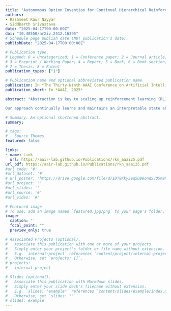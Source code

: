 ```yaml
---
title: "Autonomous Option Invention for Continual Hierarchical Reinforcement Learning and Planning"
authors:
- Rashmeet Kaur Nayyar
- Siddharth Srivastava
date: "2025-04-17T00:00:00Z"
doi: "10.48550/arXiv.2412.16395"
# Schedule page publish date (NOT publication's date).
publishDate: "2025-04-17T00:00:00Z"

# Publication type.
# Legend: 0 = Uncategorized; 1 = Conference paper; 2 = Journal article;
# 3 = Preprint / Working Paper; 4 = Report; 5 = Book; 6 = Book section;
# 7 = Thesis; 8 = Patent
publication_types: ["1"]

# Publication name and optional abbreviated publication name.
publication: In *The Thirty-Ninth AAAI Conference on Artificial Intelligence, 2025*
publication_short: In *AAAI, 2025*

abstract: "Abstraction is key to scaling up reinforcement learning (RL). However, autonomously learning abstract state and action representations to enable transfer and generalization remains a challenging open problem. This paper presents a novel approach for inventing, representing, and utilizing options, which represent temporally extended behaviors, in continual RL settings. Our approach addresses streams of stochastic problems characterized by long horizons, sparse rewards, and unknown transition and reward functions. 

Our approach continually learns and maintains an interpretable state abstraction, and uses it to invent high-level options with abstract symbolic representations. These options meet three key desiderata: (1) composability for solving tasks effectively with lookahead planning, (2) reusability across problem instances for minimizing the need for relearning, and (3) mutual independence for reducing interference among options. Our main contributions are approaches for continually learning transferable, generalizable options with symbolic representations, and for integrating search techniques with RL to efficiently plan over these learned options to solve new problems. Empirical results demonstrate that the resulting approach effectively learns and transfers abstract knowledge across problem instances, achieving superior sample efficiency compared to state-of-the-art methods."

# Summary. An optional shortened abstract.
summary: 

# tags:
# - Source Themes
featured: false

links:
- name: Link
  url: https://aair-lab.github.io/Publications/rkn_aaai25.pdf
url_pdf: https://aair-lab.github.io/Publications/rkn_aaai25.pdf
#url_code: '#'
#url_dataset: '#'
# url_poster: 'https://drive.google.com/file/d/1DT8KkyJeq5DB8ondSvQ5m9RCspVUZRkL/view'
#url_project: ''
#url_slides: ''
#url_source: '#'
#url_video: '#'

# Featured image
# To use, add an image named `featured.jpg/png` to your page's folder. 
image:
  caption: ''
  focal_point: ""
  preview_only: true

# Associated Projects (optional).
#   Associate this publication with one or more of your projects.
#   Simply enter your project's folder or file name without extension.
#   E.g. `internal-project` references `content/project/internal-project/index.md`.
#   Otherwise, set `projects: []`.
# projects:
# - internal-project

# Slides (optional).
#   Associate this publication with Markdown slides.
#   Simply enter your slide deck's filename without extension.
#   E.g. `slides: "example"` references `content/slides/example/index.md`.
#   Otherwise, set `slides: ""`.
# slides: example
---
```


<!-- {{% alert note %}}
Click the *Cite* button above to demo the feature to enable visitors to import publication metadata into their reference management software.
{{% /alert %}}

{{% alert note %}}
Click the *Slides* button above to demo Academic's Markdown slides feature.
{{% /alert %}}

Supplementary notes can be added here, including [code and math](https://sourcethemes.com/academic/docs/writing-markdown-latex/). -->